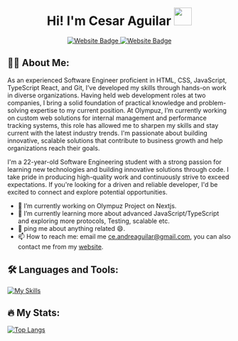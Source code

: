 <div id="hey" align="center">
  <h1>
    Hi!
    I'm Cesar Aguilar
    <img src="https://media.giphy.com/media/hvRJCLFzcasrR4ia7z/giphy.gif" width=40 />
  </h1>
</div>

<div id="badges" align="center">
  <a href="mailto:ce.andreaguilar@gmail.com">
    <img src="https://img.shields.io/badge/-Email%20Me-red?style=for-the-badge" alt="Website Badge"/>
  </a>
  
  <a href="">
    <img src="https://img.shields.io/badge/-My%20Website-red?style=for-the-badge" alt="Website Badge"/>
  </a>
  
</div>




## :man_technologist: About Me:
As an experienced Software Engineer proficient in HTML, CSS, JavaScript, TypeScript React, and Git, I’ve developed my skills through hands-on work in diverse organizations. Having held web development roles at two companies, I bring a solid foundation of practical knowledge and problem-solving expertise to my current position. At Olympuz, I’m currently working on custom web solutions for internal management and performance tracking systems, this role has allowed me to sharpen my skills and stay current with the latest industry trends. I'm passionate about building innovative, scalable solutions that contribute to business growth and help organizations reach their goals.

I'm a 22-year-old Software Engineering student with a strong passion for learning new technologies and building innovative solutions through code. I take pride in producing high-quality work and continuously strive to exceed expectations. If you're looking for a driven and reliable developer, I'd be excited to connect and explore potential opportunities.

- 🔱 I’m currently working on Olympuz Project on Nextjs.
- 📝 I’m currently learning more about advanced JavaScript/TypeScript and exploring more  protocols, Testing, scalable etc.
- 💬 ping me about anything  related :smile:.
- 📫 How to reach me: email me [ce.andreaguilar@gmail.com](mailto:ce.andreaguilar@gmail.com), you can also contact me from my [website]().


## :hammer_and_wrench: Languages and Tools:

[![My Skills](https://skillicons.dev/icons?i=html,css,js,ts,tailwind,react,astro,nextjs,postman,prisma,git,github,vscode)](https://skillicons.dev)
  
## :fire: My Stats:
[![Top Langs](https://github-readme-stats.vercel.app/api/top-langs/?username=cesarandre940&theme=github_dark)](https://github.com/cesarandre940/github-readme-stats)



